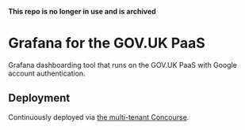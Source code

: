 **This repo is no longer in use and is archived**

# Grafana for the GOV.UK PaaS

Grafana dashboarding tool that runs on the GOV.UK PaaS with Google account authentication.

## Deployment

Continuously deployed via [the multi-tenant Concourse](https://cd.gds-reliability.engineering/teams/autom8/pipelines/grafana).
